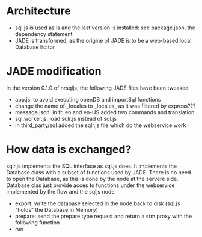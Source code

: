 # Architecture
* sql.js is used as is and the last version is installed: see package.json, the dependency statement
* JADE is transformed, as the origine of JADE is to be a web-based local Database Editor
# JADE modification
In the version 0.1.0 of nrsqljs, the following JADE files have been tweaked
* app.js: to avoid executing openDB and importSql functions
* change the name of &#95;locales to &#95;locales&#95; as it was filtered by express???
* message.json: in fr, en and en-US added two commands and translation
* sql.worker.js: load sqlr.js instead of sql.js
* in third_party/sql added the sqlr.js file which do the webservice work
# How data is exchanged?
sqlr.js implements the SQL interface as sql.js does. It implements the Database class with a subset of functions used by JADE.
There is no need to open the Database, as this is done by the node at the servere side. Database clas just provide acces to functions under the webservice implemented by the flow and the sqljs node.
* export: write the database selected in the node back to disk (sql.js "holds" the Database in Memory)
* prepare: send the prepare type request and return a stm proxy with the following function
 * run



